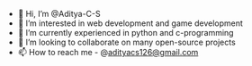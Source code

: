 - 👋 Hi, I’m @Aditya-C-S
- 👀 I’m interested in web development and game development
- 🌱 I’m currently experienced in python and c-programming
- 💞️ I’m looking to collaborate on many open-source projects
- 📫 How to reach me - @adityacs126@gmail.com

<!---
Aditya-C-S/Aditya-C-S is a ✨ special ✨ repository because its `README.md` (this file) appears on your GitHub profile.
You can click the Preview link to take a look at your changes.
--->
